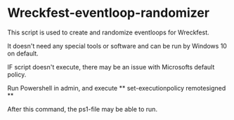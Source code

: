 # Wreckfest-eventloop-randomizer
 
This script is used to create and randomize eventloops for Wreckfest. 

It doesn't need any special tools or software and can be run by Windows 10 on default.

IF script doesn't execute, there may be an issue with Microsofts default policy.

Run Powershell in admin, and execute 
** set-executionpolicy remotesigned ** 

After this command, the ps1-file may be able to run.
